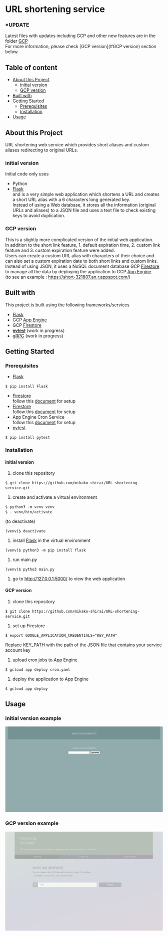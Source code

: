 # URL shortening service

### *UPDATE  
Latest files with updates including GCP and other new features are in the folder [GCP](https://github.com/mikako-shirai/URL-shortening-service/tree/master/GCP "GCP")  
For more information, please check [GCP version](#GCP version) section below.

## Table of content
- [About this Project](#About-this-Project)  
    - [initial version](#initial-version)  
    - [GCP version](#GCP-version)  
- [Built with](#Built-with)  
- [Getting Started](#Getting-Started)  
    - [Prerequisites](#Prerequisites)  
    - [Installation](#Installation)  
- [Usage](#Usage)  

## About this Project  
URL shortening web service which provides short aliases and custom aliases redirecting to original URLs.  

### initial version  
Initial code only uses  
- Python  
- [Flask][Flask]  
and is a very simple web application which shortens a URL and creates a short URL alias with a 6 characters long generated key.  
Instead of using a Web database, it stores all the information (original URLs and aliases) to a JSON file and uses a text file to check existing keys to avoid duplication.  

### GCP version  
This is a slightly more complicated version of the initial web application.  
In addition to the short link feature, 1. default expiration time, 2. custom link feature and 3. custom expiration feature were added.  
Users can create a custom URL alias with characters of their choice and can also set a custom expiration date to both short links and custom links.  
Instead of using JSON, it uses a NoSQL document database GCP [Firestore][Firestore] to manage all the data by deploying the application to GCP [App Engine][App Engine].  
(to see an example : https://short-321807.an.r.appspot.com/)  

## Built with  
This project is built using the following frameworks/services  
- [Flask][Flask]  
- GCP [App Engine][App Engine]  
- GCP [Firestore][Firestore]  
- ~~[pytest][pytest]~~ (work in progress)  
- ~~[gRPC][gRPC]~~ (work in progress)  

## Getting Started  
### Prerequisites  
- [Flask][Flask]  
```
$ pip install Flask
```  
- [Firestore][Firestore]  
follow this [document](https://cloud.google.com/firestore/docs/quickstart-servers) for setup  
- [Firestore][Firestore]  
follow this [document](https://cloud.google.com/appengine/docs/standard/python3/quickstart) for setup  
- App Engine Cron Service  
follow this [document](https://cloud.google.com/appengine/docs/standard/go/scheduling-jobs-with-cron-yaml) for setup  
- [pytest][pytest]  
```
$ pip install pytest
```  
  
### Installation  
#### initial version  
1. clone this repository  
```
$ git clone https://github.com/mikako-shirai/URL-shortening-service.git
```  
1. create and activate a virtual environment  
```
$ python3 -m venv venv
$ . venv/bin/activate
```  
(to deactivate)  
```
(venv)$ deactivate
```  
1. install [Flask][Flask] in the virtual environment  
```
(venv)$ python3 -m pip install flask
```  
1. run main.py  
```
(venv)$ pytho3 main.py
```  
1. go to http://127.0.0.1:5000/ to view the web application  

#### GCP version  
1. clone this repository  
```
$ git clone https://github.com/mikako-shirai/URL-shortening-service.git
```  
1. set up Firestore  
```
$ export GOOGLE_APPLICATION_CREDENTIALS="KEY_PATH"
```  
  Replace KEY_PATH with the path of the JSON file that contains your service account key  
1. upload cron jobs to App Engine  
```
$ gcloud app deploy cron.yaml
```  
1. deploy the application to App Engine  
```
$ gcloud app deploy
```  

## Usage  
### initial version example  
![example](https://github.com/mikako-shirai/dump/blob/main/URL-shortening-service/initial.png)  

### GCP version example
![example](https://github.com/mikako-shirai/dump/blob/main/URL-shortening-service/GCP.png)  



[Flask]: https://flask.palletsprojects.com/en/2.0.x/  
[Firestore]: https://cloud.google.com/firestore/  
[App Engine]: https://cloud.google.com/appengine/  
[pytest]: https://docs.pytest.org/en/6.2.x/  
[gRPC]: https://grpc.io/  

